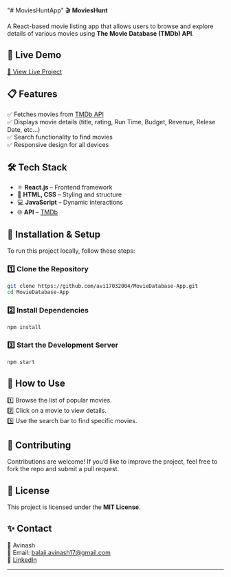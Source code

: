 "# MoviesHuntApp" 
🎬 **MoviesHunt**  

A React-based movie listing app that allows users to browse and explore details of various movies using **The Movie Database (TMDb) API**.  

## 🚀 **Live Demo**  
[🔗 View Live Project](http://movieshuntdb.netlify.app)  

## 📋 **Features**  
✅ Fetches movies from [TMDb API](https://api.themoviedb.org)  
✅ Displays movie details (title, rating, Run Time, Budget, Revenue, Relese Date, etc...)  
✅ Search functionality to find movies  
✅ Responsive design for all devices  

## 🛠 **Tech Stack**  
- ⚛️ **React.js** – Frontend framework  
- 🎨 **HTML, CSS** – Styling and structure  
- 💻 **JavaScript** – Dynamic interactions  
- 🌐 **API** – [TMDb](https://api.themoviedb.org)  

## 🚀 **Installation & Setup**  
To run this project locally, follow these steps:  

### 1️⃣ **Clone the Repository**  
```sh
git clone https://github.com/avi17032004/MovieDatabase-App.git
cd MovieDatabase-App
```

### 2️⃣ **Install Dependencies**  
```sh
npm install
```

### 3️⃣ **Start the Development Server**  
```sh
npm start
```

## 📌 **How to Use**  
1️⃣ Browse the list of popular movies.  
2️⃣ Click on a movie to view details.  
3️⃣ Use the search bar to find specific movies.  

## 🐞 **Contributing**  
Contributions are welcome! If you’d like to improve the project, feel free to fork the repo and submit a pull request.  

## 📄 **License**  
This project is licensed under the **MIT License**.  

## ✨ **Contact**  
👤 Avinash  
📧 Email: balaji.avinash17@gmail.com  
🔗 [LinkedIn](www.linkedin.com/in/avinash-b-6b3ba7282)  

---
